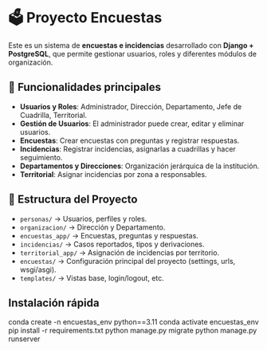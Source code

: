 # 🗳️ Proyecto Encuestas

Este es un sistema de **encuestas e incidencias** desarrollado con **Django + PostgreSQL**, que permite gestionar usuarios, roles y diferentes módulos de organización.

## 🚀 Funcionalidades principales
- **Usuarios y Roles**: Administrador, Dirección, Departamento, Jefe de Cuadrilla, Territorial.
- **Gestión de Usuarios**: El administrador puede crear, editar y eliminar usuarios.
- **Encuestas**: Crear encuestas con preguntas y registrar respuestas.
- **Incidencias**: Registrar incidencias, asignarlas a cuadrillas y hacer seguimiento.
- **Departamentos y Direcciones**: Organización jerárquica de la institución.
- **Territorial**: Asignar incidencias por zona a responsables.

## 📂 Estructura del Proyecto
- `personas/` → Usuarios, perfiles y roles.
- `organizacion/` → Dirección y Departamento.
- `encuestas_app/` → Encuestas, preguntas y respuestas.
- `incidencias/` → Casos reportados, tipos y derivaciones.
- `territorial_app/` → Asignación de incidencias por territorio.
- `encuestas/` → Configuración principal del proyecto (settings, urls, wsgi/asgi).
- `templates/` → Vistas base, login/logout, etc.

## Instalación rápida
conda create -n encuestas_env python==3.11
conda activate encuestas_env
pip install -r requirements.txt
python manage.py migrate
python manage.py runserver
